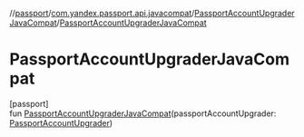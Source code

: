 //[passport](../../../index.md)/[com.yandex.passport.api.javacompat](../index.md)/[PassportAccountUpgraderJavaCompat](index.md)/[PassportAccountUpgraderJavaCompat](-passport-account-upgrader-java-compat.md)

# PassportAccountUpgraderJavaCompat

[passport]\
fun [PassportAccountUpgraderJavaCompat](-passport-account-upgrader-java-compat.md)(passportAccountUpgrader: [PassportAccountUpgrader](../../com.yandex.passport.api/-passport-account-upgrader/index.md))
